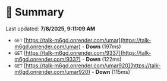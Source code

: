 # 📖 Summary
Last updated: **7/8/2025, 9:11:09 AM**

- `GET` [https://talk-m6gd.onrender.com/umar](https://talk-m6gd.onrender.com/umar) - **Down** (197ms)
- `GET` [https://talk-m6gd.onrender.com/9337](https://talk-m6gd.onrender.com/9337) - **Down** (122ms)
- `GET` [https://talk-m6gd.onrender.com/umar920](https://talk-m6gd.onrender.com/umar920) - **Down** (115ms)
